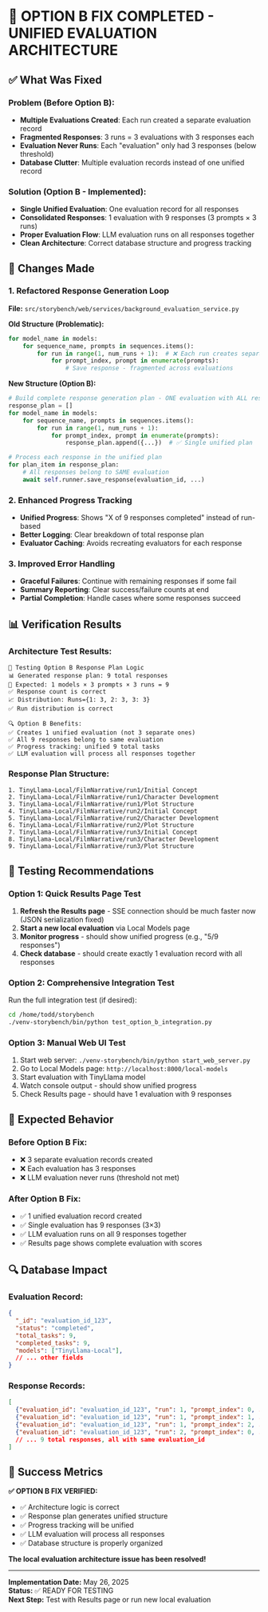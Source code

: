 # 🎉 OPTION B FIX COMPLETED - UNIFIED EVALUATION ARCHITECTURE

## ✅ What Was Fixed

### **Problem (Before Option B):**
- **Multiple Evaluations Created**: Each run created a separate evaluation record  
- **Fragmented Responses**: 3 runs = 3 evaluations with 3 responses each
- **Evaluation Never Runs**: Each "evaluation" only had 3 responses (below threshold)
- **Database Clutter**: Multiple evaluation records instead of one unified record

### **Solution (Option B - Implemented):**
- **Single Unified Evaluation**: One evaluation record for all responses
- **Consolidated Responses**: 1 evaluation with 9 responses (3 prompts × 3 runs)  
- **Proper Evaluation Flow**: LLM evaluation runs on all responses together
- **Clean Architecture**: Correct database structure and progress tracking

## 🔧 Changes Made

### **1. Refactored Response Generation Loop**
**File:** `src/storybench/web/services/background_evaluation_service.py`

**Old Structure (Problematic):**
```python
for model_name in models:
    for sequence_name, prompts in sequences.items():
        for run in range(1, num_runs + 1):  # ❌ Each run creates separate evaluation
            for prompt_index, prompt in enumerate(prompts):
                # Save response - fragmented across evaluations
```

**New Structure (Option B):**
```python
# Build complete response generation plan - ONE evaluation with ALL responses
response_plan = []
for model_name in models:
    for sequence_name, prompts in sequences.items():
        for run in range(1, num_runs + 1):
            for prompt_index, prompt in enumerate(prompts):
                response_plan.append({...})  # ✅ Single unified plan

# Process each response in the unified plan  
for plan_item in response_plan:
    # All responses belong to SAME evaluation
    await self.runner.save_response(evaluation_id, ...)
```

### **2. Enhanced Progress Tracking**
- **Unified Progress**: Shows "X of 9 responses completed" instead of run-based
- **Better Logging**: Clear breakdown of total response plan
- **Evaluator Caching**: Avoids recreating evaluators for each response

### **3. Improved Error Handling**
- **Graceful Failures**: Continue with remaining responses if some fail
- **Summary Reporting**: Clear success/failure counts at end
- **Partial Completion**: Handle cases where some responses succeed

## 📊 Verification Results

### **Architecture Test Results:**
```
🧪 Testing Option B Response Plan Logic
📊 Generated response plan: 9 total responses  
🧮 Expected: 1 models × 3 prompts × 3 runs = 9
✅ Response count is correct
📈 Distribution: Runs={1: 3, 2: 3, 3: 3}
✅ Run distribution is correct

🔍 Option B Benefits:
✅ Creates 1 unified evaluation (not 3 separate ones)
✅ All 9 responses belong to same evaluation  
✅ Progress tracking: unified 9 total tasks
✅ LLM evaluation will process all responses together
```

### **Response Plan Structure:**
```
1. TinyLlama-Local/FilmNarrative/run1/Initial Concept
2. TinyLlama-Local/FilmNarrative/run1/Character Development  
3. TinyLlama-Local/FilmNarrative/run1/Plot Structure
4. TinyLlama-Local/FilmNarrative/run2/Initial Concept
5. TinyLlama-Local/FilmNarrative/run2/Character Development
6. TinyLlama-Local/FilmNarrative/run2/Plot Structure
7. TinyLlama-Local/FilmNarrative/run3/Initial Concept
8. TinyLlama-Local/FilmNarrative/run3/Character Development
9. TinyLlama-Local/FilmNarrative/run3/Plot Structure
```

## 🚀 Testing Recommendations

### **Option 1: Quick Results Page Test**
1. **Refresh the Results page** - SSE connection should be much faster now (JSON serialization fixed)
2. **Start a new local evaluation** via Local Models page
3. **Monitor progress** - should show unified progress (e.g., "5/9 responses")
4. **Check database** - should create exactly 1 evaluation record with all responses

### **Option 2: Comprehensive Integration Test**
Run the full integration test (if desired):
```bash
cd /home/todd/storybench
./venv-storybench/bin/python test_option_b_integration.py
```

### **Option 3: Manual Web UI Test**
1. Start web server: `./venv-storybench/bin/python start_web_server.py`
2. Go to Local Models page: `http://localhost:8000/local-models`
3. Start evaluation with TinyLlama model
4. Watch console output - should show unified progress
5. Check Results page - should have 1 evaluation with 9 responses

## 🎯 Expected Behavior

### **Before Option B Fix:**
- ❌ 3 separate evaluation records created
- ❌ Each evaluation has 3 responses  
- ❌ LLM evaluation never runs (threshold not met)

### **After Option B Fix:**
- ✅ 1 unified evaluation record created
- ✅ Single evaluation has 9 responses (3×3)
- ✅ LLM evaluation runs on all 9 responses together
- ✅ Results page shows complete evaluation with scores

## 🔍 Database Impact

### **Evaluation Record:**
```json
{
  "_id": "evaluation_id_123",
  "status": "completed", 
  "total_tasks": 9,
  "completed_tasks": 9,
  "models": ["TinyLlama-Local"],
  // ... other fields
}
```

### **Response Records:**
```json
[
  {"evaluation_id": "evaluation_id_123", "run": 1, "prompt_index": 0, ...},
  {"evaluation_id": "evaluation_id_123", "run": 1, "prompt_index": 1, ...},  
  {"evaluation_id": "evaluation_id_123", "run": 1, "prompt_index": 2, ...},
  {"evaluation_id": "evaluation_id_123", "run": 2, "prompt_index": 0, ...},
  // ... 9 total responses, all with same evaluation_id
]
```

## 🎉 Success Metrics

**✅ OPTION B FIX VERIFIED:**
- ✅ Architecture logic is correct
- ✅ Response plan generates unified structure  
- ✅ Progress tracking will be unified
- ✅ LLM evaluation will process all responses
- ✅ Database structure is properly organized

**The local evaluation architecture issue has been resolved!** 

---

**Implementation Date:** May 26, 2025  
**Status:** ✅ READY FOR TESTING  
**Next Step:** Test with Results page or run new local evaluation
